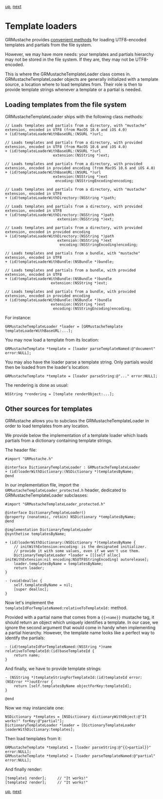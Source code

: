 [up](../../../../GRMustache), [next](runtime.md)

Template loaders
================

GRMustache provides [convenient methods](templates.md) for loading UTF8-encoded templates and partials from the file system.

However, we may have more needs: your templates and partials hierarchy may not be stored in the file system. If they are, they may not be UTF8-encoded.

This is where the GRMustacheTemplateLoader class comes in. GRMustacheTemplateLoader objects are generally initialized with a template source, a location where to load templates from. Their role is then to provide template strings whenever a template or a partial is needed.

Loading templates from the file system
--------------------------------------

GRMustacheTemplateLoader ships with the following class methods:

    // Loads templates and partials from a directory, with "mustache" extension, encoded in UTF8 (from MacOS 10.6 and iOS 4.0)
    + (id)templateLoaderWithBaseURL:(NSURL *)url;

    // Loads templates and partials from a directory, with provided extension, encoded in UTF8 (from MacOS 10.6 and iOS 4.0)
    + (id)templateLoaderWithBaseURL:(NSURL *)url
                          extension:(NSString *)ext;

    // Loads templates and partials from a directory, with provided extension, encoded in provided encoding (from MacOS 10.6 and iOS 4.0)
    + (id)templateLoaderWithBaseURL:(NSURL *)url
                          extension:(NSString *)ext
                           encoding:(NSStringEncoding)encoding;

    // Loads templates and partials from a directory, with "mustache" extension, encoded in UTF8
    + (id)templateLoaderWithDirectory:(NSString *)path;

    // Loads templates and partials from a directory, with provided extension, encoded in UTF8
    + (id)templateLoaderWithDirectory:(NSString *)path
                            extension:(NSString *)ext;

    // Loads templates and partials from a directory, with provided extension, encoded in provided encoding
    + (id)templateLoaderWithDirectory:(NSString *)path
                            extension:(NSString *)ext
                             encoding:(NSStringEncoding)encoding;

    // Loads templates and partials from a bundle, with "mustache" extension, encoded in UTF8
    + (id)templateLoaderWithBundle:(NSBundle *)bundle;

    // Loads templates and partials from a bundle, with provided extension, encoded in UTF8
    + (id)templateLoaderWithBundle:(NSBundle *)bundle
                         extension:(NSString *)ext;

    // Loads templates and partials from a bundle, with provided extension, encoded in provided encoding
    + (id)templateLoaderWithBundle:(NSBundle *)bundle
                         extension:(NSString *)ext
                          encoding:(NSStringEncoding)encoding;

For instance:

    GRMustacheTemplateLoader *loader = [GRMustacheTemplate templateLoaderWithBaseURL:...];

You may now load a template from its location:

    GRMustacheTemplate *template = [loader parseTemplateNamed:@"document" error:NULL];
    
You may also have the loader parse a template string. Only partials would then be loaded from the loader's location:

    GRMustacheTemplate *template = [loader parseString:@"..." error:NULL];
    
The rendering is done as usual:

    NSString *rendering = [template renderObject:...];

Other sources for templates
---------------------------

GRMustache allows you to subclass the GRMustacheTemplateLoader in order to load templates from any location.

We provide below the implementation of a template loader which loads partials from a dictionary containing template strings.

The header file:

    #import "GRMustache.h"

    @interface DictionaryTemplateLoader : GRMustacheTemplateLoader
    + (id)loaderWithDictionary:(NSDictionary *)templatesByName;
    @end

In our implementation file, import the `GRMustacheTemplateLoader_protected.h` header, dedicated to GRMustacheTemplateLoader subclasses:

    #import "GRMustacheTemplateLoader_protected.h"
    
    @interface DictionaryTemplateLoader()
    @property (nonatomic, retain) NSDictionary *templatesByName;
    @end
    
    @implementation DictionaryTemplateLoader
    @synthetise templatesByName;

    + (id)loaderWithDictionary:(NSDictionary *)templatesByName {
        // initWithExtension:encoding: is the designated initializer.
        // provide it with some values, even if we won't use them.
        DictionaryTemplateLoader *loader = [[[self alloc] initWithExtension:nil encoding:NSUTF8StringEncoding] autorelease];
        loader.templatesByName = templatesByName;
        return loader;
    }

    - (void)dealloc {
        self.templatesByName = nil;
        [super dealloc];
    }

Now let's implement the `templateIdForTemplateNamed:relativeToTemplateId:` method.

Provided with a partial name that comes from a `{{>name}}` mustache tag, it should return an object which uniquely identifies a template. In our case, we ignore the second argument that would come in handy when implementing a partial hierarchy. However, the template name looks like a perfect way to identify the partials:

    - (id)templateIdForTemplateNamed:(NSString *)name relativeToTemplateId:(id)baseTemplateId {
        return name;
    }

And finally, we have to provide template strings:

    - (NSString *)templateStringForTemplateId:(id)templateId error:(NSError **)outError {
        return [self.templatesByName objectForKey:templateId];
    }

    @end

Now we may instanciate one:
    
    NSDictionary *templates = [NSDictionary dictionaryWithObject:@"It works!" forKey:@"partial"];
    DictionaryTemplateLoader *loader = [DictionaryTemplateLoader loaderWithDictionary:templates];

Then load templates from it:

    GRMustacheTemplate *template1 = [loader parseString:@"{{>partial}}" error:NULL];
    GRMustacheTemplate *template2 = [loader parseTemplateNamed:@"partial" error:NULL];

And finally render:

    [template1 render];     // "It works!"
    [template2 render];     // "It works!"

[up](../../../../GRMustache), [next](runtime.md)
